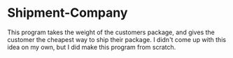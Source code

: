 # Shipment-Company
This program takes the weight of the customers package, and gives the customer the cheapest way to ship their package.
I didn't come up with this idea on my own, but I did make this program from scratch.
